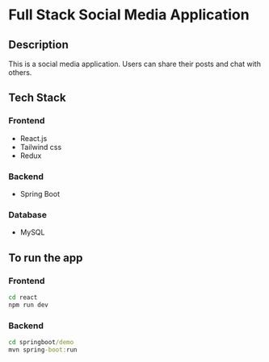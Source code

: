 # Full Stack Social Media Application
## Description
This is a social media application. Users can share their posts and chat with others.

## Tech Stack
### Frontend
- React.js
- Tailwind css
- Redux

### Backend
- Spring Boot

### Database
- MySQL

## To run the app
### Frontend
```cmd
cd react
npm run dev
```


### Backend
```cmd
cd springboot/demo
mvn spring-boot:run
```
